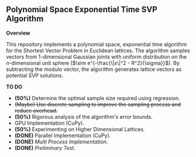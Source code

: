 ## Polynomial Space Exponential Time SVP Algorithm

**Overview**

This repository implements a polynomial space, exponential time algorithm for the Shortest Vector Problem in Euclidean lattices. The algorithm samples vectors from 1-dimensional Gaussian joints with uniform distribution on the $n$-dimensional unit sphere ($\sim e^{-\frac{\|x\|^2 - R^2}{\sigma}}$). By subtracting the modulo vector, the algorithm generates lattice vectors as potential SVP solutions.

<!--- **Usage**
Provide instructions on how to use the code, including any necessary dependencies and configuration options. --->

**TO DO**

- **(50%)** Determine the optimal sample size required using regression.
- ~~(Maybe) Use discrete sampling to improve the sampling process and reduce overhead.~~
- **(50%)** Rigorous analysis of the algorithm's error bounds.
- GPU Implementation (CuPy).
- **(50%)** Experimenting on Higher Dimensional Lattices.
- **(DONE)** Parallel Implementation (CuPy).
- **(DONE)** *Multi Process Implementation.*
- **(DONE)** *Preliminary Test.*
